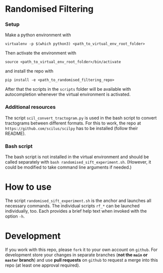 # Randomised Filtering

### Setup

Make a python environment with
```
virtualenv -p $(which python3) <path_to_virtual_env_root_folder>
```

Then activate the environment with
```
source <path_to_virtual_env_root_folder>/bin/activate
```
and install the repo with
```
pip install -e <path_to_randomised_filtering_repo>
```

After that the scripts in the `scripts` folder will be available with autocompletion
whenever the virtual environment is activated.

### Additional resources

The script `scil_convert_tractogram.py` is used in the bash script to convert
tractograms between different formats. For this to work, the repo
at `https://github.com/scilus/scilpy` has to be installed (follow their README).

### Bash script

The bash script is not installed in the virtual environment and should be called
separately with `bash randomised_sift_experiment.sh`. (However, it could be modified to
take command line arguments if needed.)

# How to use

The script `randomised_sift_experiment.sh` is the anchor and launches all necessary
commands. The individual scripts `rf_*` can be launched individually, too. Each
provides a brief help text when invoked with the option `-h`.

# Development

If you work with this repo, please `fork` it to your own account on `github`.
For development store your changes in separate branches (**not the `main` or `master` branch**)
and use **pull requests** on `github` to request a merge into this repo (at least
one approval required).
